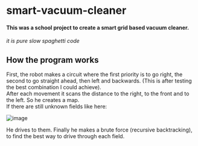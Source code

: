 # smart-vacuum-cleaner
#### This was a school project to create a smart grid based vacuum cleaner. 
*it is pure slow spaghetti code*
## How the program works 
First, the robot makes a circuit where the first priority is to go right, the second to go 
straight ahead, then left and backwards. (This is after testing the best combination I could achieve).  
After each movement it scans the distance to the right, to the front and to the left. So he creates a 
map.  
If there are still unknown fields like here:

![image](https://user-images.githubusercontent.com/63231445/141530433-041a3b8e-e96a-4509-bf13-f919f9e79f63.png)

He drives to them. 
Finally he makes a brute force (recursive backtracking),                                                                 
to find the best way to drive through each field. 
